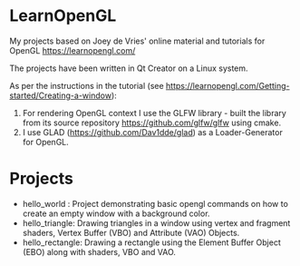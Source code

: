 # LearnOpenGL
 My projects based on Joey de Vries' online material and tutorials for OpenGL https://learnopengl.com/
 
 The projects have been written in Qt Creator on a Linux system. 
 
 As per the instructions in the tutorial (see https://learnopengl.com/Getting-started/Creating-a-window):
 
 1. For rendering OpenGL context I use the GLFW library - built the library from its source repository https://github.com/glfw/glfw using cmake.
 2. I use GLAD (https://github.com/Dav1dde/glad) as a Loader-Generator for OpenGL.
 
# Projects
- hello_world : Project demonstrating basic opengl commands on how to create an empty window with a background color.
- hello_triangle: Drawing triangles in a window using vertex and fragment shaders, Vertex Buffer (VBO) and Attribute (VAO) Objects.
- hello_rectangle: Drawing a rectangle using the Element Buffer Object (EBO) along with shaders, VBO and VAO. 
